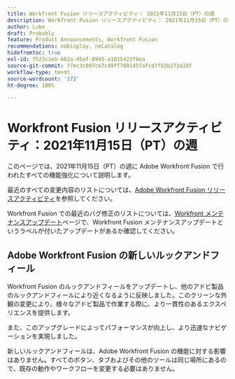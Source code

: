 ```yaml
---
title: Workfront Fusion リリースアクティビティ： 2021年11月15日（PT）の週
description: Workfront Fusion リリースアクティビティ： 2021年11月15日（PT）の週
author: Luke
draft: Probably
feature: Product Announcements, Workfront Fusion
recommendations: noDisplay, noCatalog
hidefromtoc: true
exl-id: f523c1eb-682a-45af-8945-a1815422fbea
source-git-commit: 77ec3c007ce7c49ff760145fafcd7f62b273a18f
workflow-type: tm+mt
source-wordcount: '172'
ht-degree: 100%

---
```


# Workfront Fusion リリースアクティビティ：2021年11月15日（PT）の週

このページでは、2021年11月15日（PT）の週に Adobe Workfront Fusion で行われたすべての機能強化について説明します。

最近のすべての変更内容のリストについては、[Adobe Workfront Fusion リリースアクティビティ](/help/workfront-fusion/fusion-product-releases/fusion-release-activity.md)を参照してください。

Workfront Fusion での最近のバグ修正のリストについては、[Workfront メンテナンスアップデート](https://experienceleague.adobe.com/docs/workfront-known-issues/releases/current-updates.html?lang=ja)ページで、Workfront Fusion メンテナンスアップデートというラベルが付いたアップデートがあるか確認してください。

## Adobe Workfront Fusion の新しいルックアンドフィール

Workfront Fusion のルックアンドフィールをアップデートし、他のアドビ製品のルックアンドフィールにより近くなるように反映しました。このクリーンな外観の変更により、様々なアドビ製品で作業する際に、より一貫性のあるエクスペリエンスを提供します。

また、このアップグレードによってパフォーマンスが向上し、より迅速なナビゲーションを実現しました。

新しいルックアンドフィールは、Adobe Workfront Fusion の機能に対する影響はありません。すべてのボタン、タブおよびその他のツールは同じ場所にあるので、既存の動作やワークフローを変更する必要はありません。

